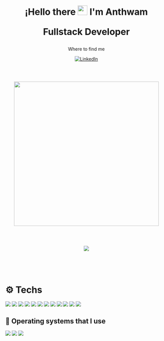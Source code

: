 <h1 align='center'>
    ¡Hello there  <img src="https://i.ibb.co/fCj3kcH/maple-leaf-30x30.png" width="30"> I'm Anthwam
    <p align='center'>
 Fullstack Developer
</p>
</h1>

<p align='center'>
 Where to find me
</p>

<p align='center'>
<a href="https://www.linkedin.com/in/anthwam/" target="_blank"><img alt="LinkedIn" src="https://content.linkedin.com/content/dam/me/business/en-us/amp/brand-site/v2/bg/Chinese-LI-Bug.svg.original.svg" /></a>
</p>

</br>
</br>
<p align='center'>
  <a href="#"><img src="https://github-readme-stats.vercel.app/api?username=anthwam&show_icons=true&count_private=true&theme=dark" width="450"></a>
</p>

</br>
</br>
<p align='center'>
  <a href="https://github.com/anuraghazra/github-readme-stats">
  <!-- Change the `github-readme-stats.anuraghazra1.vercel.app` to `github-readme-stats.vercel.app`  -->
  <img align="center" src="https://github-readme-stats.anuraghazra1.vercel.app/api/top-langs/?username=Anthwam&layout=compact&theme=tokyonight" />
</a>
</p>
</br>
</br>
</br>

# ⚙️ Techs

<a><img src="https://img.shields.io/badge/go%20-%2338B2AC.svg?&style=for-the-badge&logo=go&logoColor=white"/>
</a> 
<a><img src="https://img.shields.io/badge/Javascript-%23FCC624.svg?&style=for-the-badge&logo=javascript&logoColor=white"/>
</a>
<a><img src="https://img.shields.io/badge/react%20-%2338B2AC.svg?&style=for-the-badge&logo=react&logoColor=white"/>
</a>
<a><img src="https://img.shields.io/badge/typescript%20-%23007ACC.svg?&style=for-the-badge&logo=typescript&logoColor=white"/>
</a> 
<a><img src="https://img.shields.io/badge/firebase%20-%23F7DF1E.svg?&style=for-the-badge&logo=firebase&logoColor=white"/>
</a> 
<a><img src="https://img.shields.io/badge/ionic%20-%233776AB.svg?&style=for-the-badge&logo=ionic&logoColor=white"/>
</a> 
<a><img src="https://img.shields.io/badge/tailwindcss%20-%2338B2AC.svg?&style=for-the-badge&logo=tailwind-css&logoColor=white"/>
</a>
<a><img src="https://img.shields.io/badge/materialdesign%20-%23757575.svg?&style=for-the-badge&logo=material-design&logoColor=white"/>
</a> 
<a><img src="https://img.shields.io/badge/sass%20-%23CC6699.svg?&style=for-the-badge&logo=sass&logoColor=white"/>
</a> 
<a><img src="https://img.shields.io/badge/css3%20-%231572B6.svg?&style=for-the-badge&logo=css3&logoColor=white"/>
</a> 
<a><img src="https://img.shields.io/badge/markdown-%23000000.svg?&style=for-the-badge&logo=markdown&logoColor=white"/>
</a> 
<a><img src="https://img.shields.io/badge/git-%23F05032.svg?&style=for-the-badge&logo=git&logoColor=white"/>
</a> 
## 💽 Operating systems that I use
<a>
<img src="https://img.shields.io/badge/Linux-%23FCC624.svg?&style=for-the-badge&logo=linux&logoColor=white"/>
</a> 
<a>
<img src="https://img.shields.io/badge/Mac Os-%23999999.svg?&style=for-the-badge&logo=apple&logoColor=white"/>
</a> 
<a>
<img src="https://img.shields.io/badge/Windows-%230078D6.svg?&style=for-the-badge&logo=windows&logoColor=white"/>
</a> 



